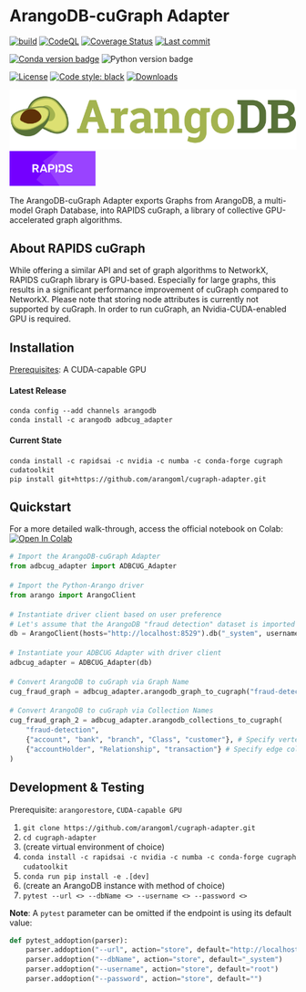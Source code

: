 # ArangoDB-cuGraph Adapter
[![build](https://github.com/arangoml/cugraph-adapter/actions/workflows/build.yml/badge.svg?branch=master)](https://github.com/arangoml/cugraph-adapter/actions/workflows/build.yml)
[![CodeQL](https://github.com/arangoml/cugraph-adapter/actions/workflows/analyze.yml/badge.svg?branch=master)](https://github.com/arangoml/cugraph-adapter/actions/workflows/analyze.yml)
[![Coverage Status](https://coveralls.io/repos/github/arangoml/cugraph-adapter/badge.svg?branch=master)](https://coveralls.io/github/arangoml/cugraph-adapter)
[![Last commit](https://img.shields.io/github/last-commit/arangoml/cugraph-adapter)](https://github.com/arangoml/cugraph-adapter/commits/master)

[![Conda version badge](https://img.shields.io/conda/v/arangodb/adbcug_adapter?color=3775A9&style=for-the-badge&logo=pypi&logoColor=FFD43B)](https://anaconda.org/arangodb/adbcug_adapter)
![Python version badge](https://img.shields.io/static/v1?color=3776AB&style=for-the-badge&logo=python&logoColor=FFD43B&label=python&message=3.7%20%7C%203.8%20%7C%203.9)

[![License](https://img.shields.io/github/license/arangoml/cugraph-adapter?color=9E2165&style=for-the-badge)](https://github.com/arangoml/cugraph-adapter/blob/master/LICENSE)
[![Code style: black](https://img.shields.io/static/v1?style=for-the-badge&label=code%20style&message=black&color=black)](https://github.com/psf/black)
[![Downloads](https://img.shields.io/conda/dn/arangodb/adbcug_adapter?style=for-the-badge&color=282661&label=Downloads)](https://anaconda.org/arangodb/adbcug_adapter/badges/downloads.svg
)

<a href="https://www.arangodb.com/" rel="arangodb.com">![](./examples/assets/logos/ArangoDB_logo.png)</a>
<a href="https://github.com/rapidsai/cugraph" rel="github.com/rapidsai/cugraph"><img src="./examples/assets/logos/rapids_logo.png" width=30% height=30%></a>

The ArangoDB-cuGraph Adapter exports Graphs from ArangoDB, a multi-model Graph Database, into RAPIDS cuGraph, a library of collective GPU-accelerated graph algorithms.

## About RAPIDS cuGraph

While offering a similar API and set of graph algorithms to NetworkX, RAPIDS cuGraph library is GPU-based. Especially for large graphs, this results in a significant performance improvement of cuGraph compared to NetworkX. Please note that storing node attributes is currently not supported by cuGraph. In order to run cuGraph, an Nvidia-CUDA-enabled GPU is required.

## Installation

<u>Prerequisites</u>: A CUDA-capable GPU

#### Latest Release
```
conda config --add channels arangodb
conda install -c arangodb adbcug_adapter
```

#### Current State
```
conda install -c rapidsai -c nvidia -c numba -c conda-forge cugraph cudatoolkit
pip install git+https://github.com/arangoml/cugraph-adapter.git
```

##  Quickstart

For a more detailed walk-through, access the official notebook on Colab: <a href="https://colab.research.google.com/github/arangoml/cugraph-adapter/blob/master/examples/ArangoDB_cuGraph_Adapter.ipynb" target="_parent"><img src="https://colab.research.google.com/assets/colab-badge.svg" alt="Open In Colab"/></a>

```py
# Import the ArangoDB-cuGraph Adapter
from adbcug_adapter import ADBCUG_Adapter

# Import the Python-Arango driver
from arango import ArangoClient

# Instantiate driver client based on user preference
# Let's assume that the ArangoDB "fraud detection" dataset is imported to this endpoint for example purposes
db = ArangoClient(hosts="http://localhost:8529").db("_system", username="root", password="openSesame")

# Instantiate your ADBCUG Adapter with driver client
adbcug_adapter = ADBCUG_Adapter(db)

# Convert ArangoDB to cuGraph via Graph Name
cug_fraud_graph = adbcug_adapter.arangodb_graph_to_cugraph("fraud-detection")

# Convert ArangoDB to cuGraph via Collection Names
cug_fraud_graph_2 = adbcug_adapter.arangodb_collections_to_cugraph(
    "fraud-detection", 
    {"account", "bank", "branch", "Class", "customer"}, # Specify vertex collections
    {"accountHolder", "Relationship", "transaction"} # Specify edge collections
)
```

##  Development & Testing

Prerequisite: `arangorestore`, `CUDA-capable GPU`

1. `git clone https://github.com/arangoml/cugraph-adapter.git`
2. `cd cugraph-adapter`
3. (create virtual environment of choice)
4. `conda install -c rapidsai -c nvidia -c numba -c conda-forge cugraph cudatoolkit`
5. `conda run pip install -e .[dev]`
6. (create an ArangoDB instance with method of choice)
7. `pytest --url <> --dbName <> --username <> --password <>`

**Note**: A `pytest` parameter can be omitted if the endpoint is using its default value:
```python
def pytest_addoption(parser):
    parser.addoption("--url", action="store", default="http://localhost:8529")
    parser.addoption("--dbName", action="store", default="_system")
    parser.addoption("--username", action="store", default="root")
    parser.addoption("--password", action="store", default="")
```